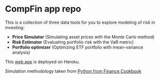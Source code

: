 # CompFin app repo

This is a collection of three data tools for you to explore modeling of risk in investing:

- **Price Simulator** (Simulating asset prices with the Monte Carlo method)
- **Risk Estimator** (Evaluating portfolio risk with the VaR metric)
- **Portfolio optimizer** (Optimizing ETF portfolio with mean-variance analysis)

This [web app](https://compfin-app.herokuapp.com/) is deployed on Heroku.

Simulation methodology taken from [Python from Finance Cookbook](https://www.amazon.com/Python-Finance-Cookbook-libraries-financial/dp/1789618517)